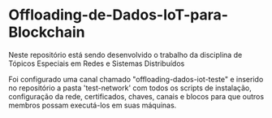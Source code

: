 # Offloading-de-Dados-IoT-para-Blockchain
Neste repositório está sendo desenvolvido o trabalho da disciplina de Tópicos Especiais em Redes e Sistemas Distribuídos

Foi configurado uma canal chamado "offloading-dados-iot-teste" e inserido no repositório a pasta 'test-network' com todos os scripts de instalação, configuração da rede, certificados, chaves, canais e blocos para que outros membros possam executá-los em suas máquinas.
